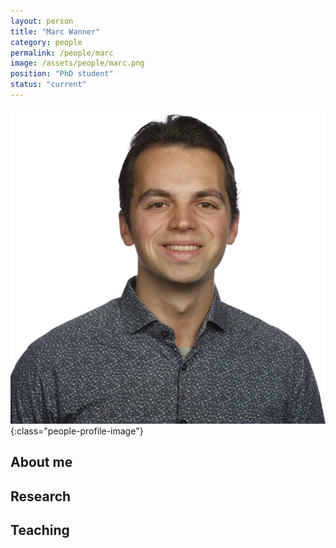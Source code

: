 ```yaml
---
layout: person
title: "Marc Wanner"
category: people
permalink: /people/marc
image: /assets/people/marc.png
position: "PhD student"
status: "current"
---
```


![Marc](/assets/people/marc.png){:class="people-profile-image"}

## About me

## Research

## Teaching

